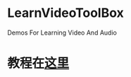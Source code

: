 # LearnVideoToolBox
Demos For Learning Video And Audio

# 教程在[这里](http://www.jianshu.com/notebooks/5037333/latest)
